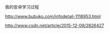 ﻿我的安卓学习过程

http://www.bubuko.com/infodetail-1118953.html

http://www.csdn.net/article/2015-12-09/2826427
